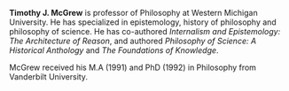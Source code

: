 **Timothy J. McGrew** is professor of Philosophy at Western
Michigan University. He has specialized in epistemology, history of
philosophy and philosophy of science. He has co-authored
*Internalism and Epistemology: The Architecture of Reason*, and
authored *Philosophy of Science: A Historical Anthology* and
*The Foundations of Knowledge*.

McGrew received his M.A (1991) and PhD (1992) in Philosophy from
Vanderbilt University.




